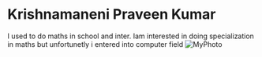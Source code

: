 # Krishnamaneni Praveen Kumar
I used to do maths in school and inter. Iam interested in doing specialization in maths but unfortunetly i entered into computer field
![MyPhoto](Images/20210917_150147.jpg)